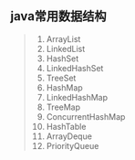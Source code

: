## java常用数据结构
> 1. ArrayList 
> 1. LinkedList  
> 1. HashSet  
> 1. LinkedHashSet  
> 1. TreeSet  
> 1. HashMap  
> 1. LinkedHashMap  
> 1. TreeMap  
> 1. ConcurrentHashMap
> 1. HashTable  
> 1. ArrayDeque  
> 1. PriorityQueue  